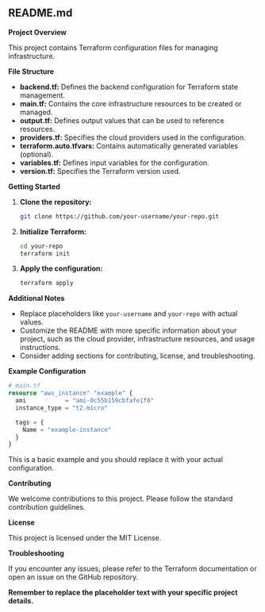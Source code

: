 ## README.md

**Project Overview**

This project contains Terraform configuration files for managing infrastructure.

**File Structure**

* **backend.tf:** Defines the backend configuration for Terraform state management.
* **main.tf:** Contains the core infrastructure resources to be created or managed.
* **output.tf:** Defines output values that can be used to reference resources.
* **providers.tf:** Specifies the cloud providers used in the configuration.
* **terraform.auto.tfvars:** Contains automatically generated variables (optional).
* **variables.tf:** Defines input variables for the configuration.
* **version.tf:** Specifies the Terraform version used.

**Getting Started**

1. **Clone the repository:**
   ```bash
   git clone https://github.com/your-username/your-repo.git
   ```
2. **Initialize Terraform:**
   ```bash
   cd your-repo
   terraform init
   ```
3. **Apply the configuration:**
   ```bash
   terraform apply
   ```

**Additional Notes**

* Replace placeholders like `your-username` and `your-repo` with actual values.
* Customize the README with more specific information about your project, such as the cloud provider, infrastructure resources, and usage instructions.
* Consider adding sections for contributing, license, and troubleshooting.

**Example Configuration**

```terraform
# main.tf
resource "aws_instance" "example" {
  ami           = "ami-0c55b159cbfafe1f0"
  instance_type = "t2.micro"

  tags = {
    Name = "example-instance"
  }
}
```

This is a basic example and you should replace it with your actual configuration.

**Contributing**

We welcome contributions to this project. Please follow the standard contribution guidelines.

**License**

This project is licensed under the MIT License.

**Troubleshooting**

If you encounter any issues, please refer to the Terraform documentation or open an issue on the GitHub repository.

**Remember to replace the placeholder text with your specific project details.**

